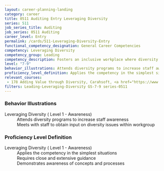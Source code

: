 ```yaml
---
layout: career-planning-landing
category: career
title: 0511 Auditing Entry Leveraging Diversity
series: 511
job_series_title: Auditing
job_series: 0511 Auditing
career_level: Entry
permalink: /cards/511-Leveraging-Diversity-Entry
functional_competency_designation: General Career Competencies
competency: Leveraging Diversity
competency_group: Leading
competency_description: Fosters an inclusive workplace where diversity and individual differences are valued and leveraged to achieve the vision and mission of the organization 
level: "7-9"
behavior_illustrations: Attends diversity programs to increase staff awareness ? Meets with staff to obtain input on diversity issues within workgroup
proficiency_level_definition: Applies the competency in the simplest situations ? Requires close and extensive guidance ? Demonstrates awareness of concepts and processes
relevant_courses: 
 - 178 Adding Value through Diversity, Carahsoft, <a href="https://www.linkedin.com/learning/adding-value-through-diversity">https://www.linkedin.com/learning/adding-value-through-diversity</a>
filters: Leading-Leveraging-Diversity GS-7-9 series-0511
---
```


<div class="desktop:grid-col-6 margin-y-205">
  <div class="border-top-2 bg-white padding-2 shadow-5 height-full members-hover border-1px button-border border-top-blue radius-lg card-text-color">
    <h3>Behavior Illustrations</h3>
    <dl class="text-base card-content-color"><dt>Leveraging Diversity ( Level 1 - Awareness)</dt><dd>Attends diversity programs to increase staff awareness </dd><dd> Meets with staff to obtain input on diversity issues within workgroup</dd></dl>
  </div>
</div>
<div class="desktop:grid-col-6 margin-y-205">
  <div class="border-top-2 bg-white padding-2 shadow-5 height-full members-hover border-1px button-border border-top-blue radius-lg card-text-color">
    <h3>Proficiency Level Definition</h3>
    <dl class="text-base card-content-color"><dt>Leveraging Diversity ( Level 1 - Awareness)</dt><dd>Applies the competency in the simplest situations </dd><dd> Requires close and extensive guidance </dd><dd> Demonstrates awareness of concepts and processes</dd></dl>
  </div>
</div>